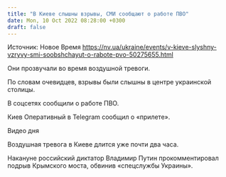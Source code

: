 ```yaml
---
title: "В Киеве слышны взрывы, СМИ сообщают о работе ПВО"
date: Mon, 10 Oct 2022 08:28:00 +0300
draft: false
---
```

Источник: Новое Время https://nv.ua/ukraine/events/v-kieve-slyshny-vzryvy-smi-soobshchayut-o-rabote-pvo-50275655.html


Они прозвучали во время воздушной тревоги.

По словам очевидцев, взрывы были слышны в центре украинской столицы.

В соцсетях сообщили о работе ПВО.

Киев Оперативный в Telegram сообщил о «прилете».

 Видео дня   

Воздушная тревога в Киеве длится уже почти два часа.

 Накануне российский диктатор Владимир Путин прокомментировал подрыв Крымского моста, обвинив «спецслужбы Украины».
